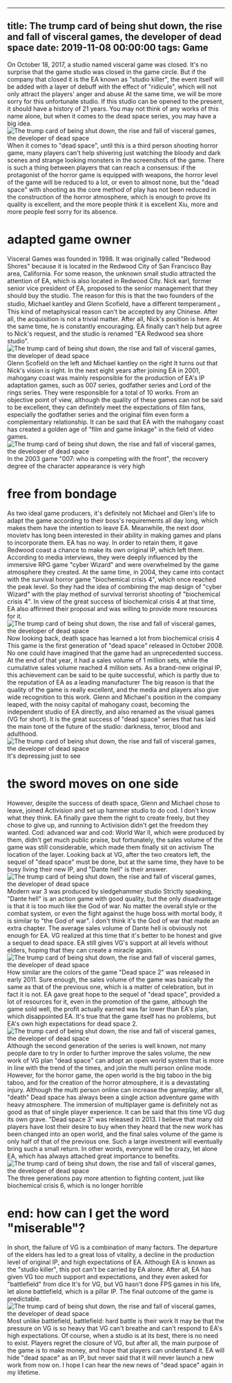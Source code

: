 
---
title: The trump card of being shut down, the rise and fall of visceral games, the developer of dead space
date: 2019-11-08 00:00:00
tags:  Game
---
On October 18, 2017, a studio named visceral game was closed. It's no surprise that the game studio was closed in the game circle. But if the company that closed it is the EA known as "studio killer", the event itself will be added with a layer of debuff with the effect of "ridicule", which will not only attract the players' anger and abuse At the same time, we will be more sorry for this unfortunate studio. If this studio can be opened to the present, it should have a history of 21 years. You may not think of any works of this name alone, but when it comes to the dead space series, you may have a big idea.
![The trump card of being shut down, the rise and fall of visceral games, the developer of dead space](1e655bceee704faebbceeff0cc5551af.jpg)
When it comes to "dead space", until this is a third person shooting horror game, many players can't help shivering just watching the bloody and dark scenes and strange looking monsters in the screenshots of the game. There is such a thing between players that can reach a consensus: if the protagonist of the horror game is equipped with weapons, the horror level of the game will be reduced to a lot, or even to almost none, but the "dead space" with shooting as the core method of play has not been reduced in the construction of the horror atmosphere, which is enough to prove its quality is excellent, and the more people think it is excellent Xiu, more and more people feel sorry for its absence.
# adapted game owner
Visceral Games was founded in 1998. It was originally called "Redwood Shores" because it is located in the Redwood City of San Francisco Bay area, California. For some reason, the unknown small studio attracted the attention of EA, which is also located in Redwood City. Nick earl, former senior vice president of EA, proposed to the senior management that they should buy the studio. The reason for this is that the two founders of the studio, Michael kantley and Glenn Scofield, have a different temperament 。 This kind of metaphysical reason can't be accepted by any Chinese. After all, the acquisition is not a trivial matter. After all, Nick's position is here. At the same time, he is constantly encouraging. EA finally can't help but agree to Nick's request, and the studio is renamed "EA Redwood sea shore studio".
![The trump card of being shut down, the rise and fall of visceral games, the developer of dead space](1cd665b430514490a4e3c2849d3b3332.jpg)
Glenn Scofield on the left and Michael kantley on the right
It turns out that Nick's vision is right. In the next eight years after joining EA in 2001, mahogany coast was mainly responsible for the production of EA's IP adaptation games, such as 007 series, godfather series and Lord of the rings series. They were responsible for a total of 10 works. From an objective point of view, although the quality of these games can not be said to be excellent, they can definitely meet the expectations of film fans, especially the godfather series and the original film even form a complementary relationship. It can be said that EA with the mahogany coast has created a golden age of "film and game linkage" in the field of video games.
![The trump card of being shut down, the rise and fall of visceral games, the developer of dead space](5bb75319f83f4c898a58edc0ad19a4be.jpg)
In the 2003 game "007: who is competing with the front", the recovery degree of the character appearance is very high
# free from bondage
As two ideal game producers, it's definitely not Michael and Glen's life to adapt the game according to their boss's requirements all day long, which makes them have the intention to leave EA. Meanwhile, the next door movietv has long been interested in their ability in making games and plans to incorporate them. EA has no way. In order to retain them, it gave Redwood coast a chance to make its own original IP, which left them. According to media interviews, they were deeply influenced by the immersive RPG game "cyber Wizard" and were overwhelmed by the game atmosphere they created. At the same time, in 2004, they came into contact with the survival horror game "biochemical crisis 4", which once reached the peak level. So they had the idea of combining the map design of "cyber Wizard" with the play method of survival terrorist shooting of "biochemical crisis 4". In view of the great success of biochemical crisis 4 at that time, EA also affirmed their proposal and was willing to provide more resources for it.
![The trump card of being shut down, the rise and fall of visceral games, the developer of dead space](6c224f628fed49bc8c65d03829197cf6.jpg)
Now looking back, death space has learned a lot from biochemical crisis 4
This game is the first generation of "dead space" released in October 2008. No one could have imagined that the game had an unprecedented success. At the end of that year, it had a sales volume of 1 million sets, while the cumulative sales volume reached 4 million sets. As a brand-new original IP, this achievement can be said to be quite successful, which is partly due to the reputation of EA as a leading manufacturer The big reason is that the quality of the game is really excellent, and the media and players also give wide recognition to this work. Glenn and Michael's position in the company leaped, with the noisy capital of mahogany coast, becoming the independent studio of EA directly, and also renamed as the visual games (VG for short). It is the great success of "dead space" series that has laid the main tone of the future of the studio: darkness, terror, blood and adulthood.
![The trump card of being shut down, the rise and fall of visceral games, the developer of dead space](9451ddc03be9453f9ddbf7c1d1412a63.jpg)
It's depressing just to see
# the sword moves on one side
However, despite the success of death space, Glenn and Michael chose to leave, joined Activision and set up hammer studio to do cod. I don't know what they think. EA finally gave them the right to create freely, but they chose to give up, and running to Activision didn't get the freedom they wanted. Cod: advanced war and cod: World War II, which were produced by them, didn't get much public praise, but fortunately, the sales volume of the game was still considerable, which made them finally sit on activism The location of the layer. Looking back at VG, after the two creators left, the sequel of "dead space" must be done, but at the same time, they have to be busy living their new IP, and "Dante hell" is their answer.
![The trump card of being shut down, the rise and fall of visceral games, the developer of dead space](ef7baea6836440658ec9031ceb5f6582.jpg)
Modern war 3 was produced by sledgehammer studio
Strictly speaking, "Dante hell" is an action game with good quality, but the only disadvantage is that it is too much like the God of war. No matter the overall style or the combat system, or even the fight against the huge boss with mortal body, it is similar to "the God of war". I don't think it's the God of war that made an extra chapter. The average sales volume of Dante hell is obviously not enough for EA. VG realized at this time that it's better to be honest and give a sequel to dead space. EA still gives VG's support at all levels without elders, hoping that they can create a miracle again.
![The trump card of being shut down, the rise and fall of visceral games, the developer of dead space](f0c3d27ec9a942228a8c866df5ac0913.jpg)
How similar are the colors of the game
"Dead space 2" was released in early 2011. Sure enough, the sales volume of the game was basically the same as that of the previous one, which is a matter of celebration, but in fact it is not. EA gave great hope to the sequel of "dead space", provided a lot of resources for it, even in the promotion of the game, although the game sold well, the profit actually earned was far lower than EA's plan, which disappointed EA. It's true that the game itself has no problems, but EA's own high expectations for dead space 2.
![The trump card of being shut down, the rise and fall of visceral games, the developer of dead space](7a9dd3bb3cda4e968a904fcc3ff7be28.jpg)
Although the second generation of the series is well known, not many people dare to try
In order to further improve the sales volume, the new work of VG plan "dead space" can adopt an open world system that is more in line with the trend of the times, and join the multi person online mode. However, for the horror game, the open world is the big taboo in the big taboo, and for the creation of the horror atmosphere, it is a devastating injury. Although the multi person online can increase the gameplay, after all, "death" Dead space has always been a single action adventure game with heavy atmosphere. The immersion of multiplayer game is definitely not as good as that of single player experience. It can be said that this time VG dug its own grave. "Dead space 3" was released in 2013. I believe that many old players have lost their desire to buy when they heard that the new work has been changed into an open world, and the final sales volume of the game is only half of that of the previous one. Such a large investment will eventually bring such a small return. In other words, everyone will be crazy, let alone EA, which has always attached great importance to benefits.
![The trump card of being shut down, the rise and fall of visceral games, the developer of dead space](916c5838d0514ea6ba026383453a467f.jpg)
The three generations pay more attention to fighting content, just like biochemical crisis 6, which is no longer horrible
#  end: how can I get the word "miserable"?  
In short, the failure of VG is a combination of many factors. The departure of the elders has led to a great loss of vitality, a decline in the production level of original IP, and high expectations of EA. Although EA is known as the "studio killer", this pot can't be carried by EA alone. After all, EA has given VG too much support and expectations, and they even asked for "battlefield" from dice It's for VG, but VG hasn't done FPS games in his life, let alone battlefield, which is a pillar IP. The final outcome of the game is predictable.
![The trump card of being shut down, the rise and fall of visceral games, the developer of dead space](133429fcbf2f44bd9585650f133bca55.jpg)
Most unlike battlefield, battlefield: hard battle is their work
It may be that the pressure on VG is so heavy that VG can't breathe and can't respond to EA's high expectations. Of course, when a studio is at its best, there is no need to exist. Players regret the closure of VG, but after all, the main purpose of the game is to make money, and hope that players can understand it. EA will hide "dead space" as an IP, but never said that it will never launch a new work from now on. I hope I can hear the new news of "dead space" again in my lifetime.